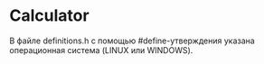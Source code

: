 # Calculator

В файле definitions.h с помощью #define-утверждения указана операционная система (LINUX или WINDOWS).
